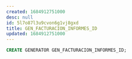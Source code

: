 ```yaml
---
created: 1684912751000
desc: null
id: 5l7o87l3u9cvon6g1vj8gxd
title: GEN_FACTURACION_INFORMES_ID
updated: 1684912751000
---
```


```sql
CREATE GENERATOR GEN_FACTURACION_INFORMES_ID;
```